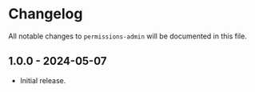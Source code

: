 # Changelog

All notable changes to `permissions-admin` will be documented in this file.

## 1.0.0 - 2024-05-07
- Initial release.

